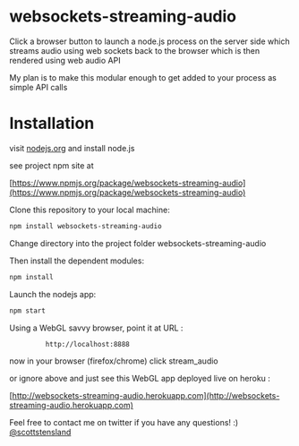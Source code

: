websockets-streaming-audio
==========================

Click a browser button to launch a node.js process on the server side which streams audio using web sockets back to the browser which is then rendered using web audio API

My plan is to make this modular enough to get added to your process as simple API calls

# Installation

visit [nodejs.org](http://nodejs.org) and install node.js

see project npm site at 

[https://www.npmjs.org/package/websockets-streaming-audio](https://www.npmjs.org/package/websockets-streaming-audio)




Clone this repository to your local machine:

```bash
npm install websockets-streaming-audio
```
Change directory into the project folder websockets-streaming-audio

Then install the dependent modules:

```bash
npm install
```


Launch the nodejs app:

```bash
npm start
```


Using a WebGL savvy browser, point it at URL :

```bash
		 http://localhost:8888 
```

now in your browser (firefox/chrome) click stream_audio

or ignore above and just see this WebGL app deployed live on heroku :

[http://websockets-streaming-audio.herokuapp.com](http://websockets-streaming-audio.herokuapp.com)


Feel free to contact me on twitter if you have any questions! :) [@scottstensland](http://twitter.com/scottstensland)


